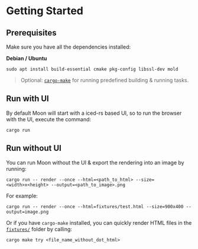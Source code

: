 # Getting Started

## Prerequisites

Make sure you have all the dependencies installed:

**Debian / Ubuntu**

```
sudo apt install build-essential cmake pkg-config libssl-dev mold
```

> Optional: [`cargo-make`](https://github.com/sagiegurari/cargo-make) for running predefined building & running tasks.

## Run with UI

By default Moon will start with a iced-rs based UI, so to run the browser with the UI, execute the command:

```
cargo run
```

## Run without UI

You can run Moon without the UI & export the rendering into an image by running:

```
cargo run -- render --once --html=<path_to_html> --size=<width>x<height> --output=<path_to_image>.png
```

For example:

```
cargo run -- render --once --html=fixtures/test.html --size=900x400 --output=image.png
```

Or if you have `cargo-make` installed, you can quickly render HTML files in the [`fixtures/`](../fixtures/) folder by calling:

```
cargo make try <file_name_without_dot_html>
```
